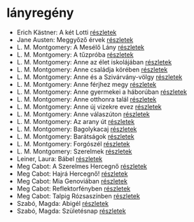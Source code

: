 # lányregény

- Erich Kästner: A két Lotti [részletek](_details/%7Bopf.creator%7D.md#id_1199)
- Jane Austen: Meggyőző érvek [részletek](_details/%7Bopf.creator%7D.md#id_996)
- L. M. Montgomery: A Mesélő Lány [részletek](_details/%7Bopf.creator%7D.md#id_492)
- L. M. Montgomery: A tűzpróba [részletek](_details/%7Bopf.creator%7D.md#id_493)
- L. M. Montgomery: Anne az élet iskolájában [részletek](_details/%7Bopf.creator%7D.md#id_483)
- L. M. Montgomery: Anne családja körében [részletek](_details/%7Bopf.creator%7D.md#id_484)
- L. M. Montgomery: Anne és a Szivárvány-völgy [részletek](_details/%7Bopf.creator%7D.md#id_485)
- L. M. Montgomery: Anne férjhez megy [részletek](_details/%7Bopf.creator%7D.md#id_486)
- L. M. Montgomery: Anne gyermekei a háborúban [részletek](_details/%7Bopf.creator%7D.md#id_487)
- L. M. Montgomery: Anne otthonra talál [részletek](_details/%7Bopf.creator%7D.md#id_488)
- L. M. Montgomery: Anne új vizekre evez [részletek](_details/%7Bopf.creator%7D.md#id_489)
- L. M. Montgomery: Anne válaszúton [részletek](_details/%7Bopf.creator%7D.md#id_490)
- L. M. Montgomery: Az arany út [részletek](_details/%7Bopf.creator%7D.md#id_491)
- L. M. Montgomery: Bagolykacaj [részletek](_details/%7Bopf.creator%7D.md#id_495)
- L. M. Montgomery: Barátságok [részletek](_details/%7Bopf.creator%7D.md#id_494)
- L. M. Montgomery: Forgószél [részletek](_details/%7Bopf.creator%7D.md#id_496)
- L. M. Montgomery: Szerelmek [részletek](_details/%7Bopf.creator%7D.md#id_497)
- Leiner, Laura: Bábel [részletek](_details/%7Bopf.creator%7D.md#id_644)
- Meg Cabot: A Szerelmes Hercegnő [részletek](_details/%7Bopf.creator%7D.md#id_434)
- Meg Cabot: Hajrá Hercegnő! [részletek](_details/%7Bopf.creator%7D.md#id_437)
- Meg Cabot: Mia Genoviában [részletek](_details/%7Bopf.creator%7D.md#id_435)
- Meg Cabot: Reflektorfényben [részletek](_details/%7Bopf.creator%7D.md#id_433)
- Meg Cabot: Talpig Rózsaszínben [részletek](_details/%7Bopf.creator%7D.md#id_436)
- Szabó, Magda: Abigél [részletek](_details/%7Bopf.creator%7D.md#id_1338)
- Szabó, Magda: Születésnap [részletek](_details/%7Bopf.creator%7D.md#id_1337)